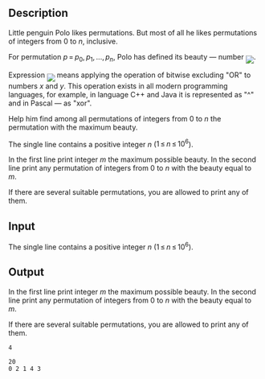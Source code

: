 ## Description

<div><p>Little penguin Polo likes permutations. But most of all he likes permutations of integers from <span class="tex-span">0</span> to <span class="tex-span"><i>n</i></span>, inclusive.</p><p>For permutation <span class="tex-span"><i>p</i> = <i>p</i><sub class="lower-index">0</sub>, <i>p</i><sub class="lower-index">1</sub>, ..., <i>p</i><sub class="lower-index"><i>n</i></sub></span>, Polo has defined its beauty — number <img align="middle" class="tex-formula" src="file://mv3tsmGj.png" style="max-width: 100.0%;max-height: 100.0%;">.</p><p>Expression <img align="middle" class="tex-formula" src="file://5IX3ILD6.png" style="max-width: 100.0%;max-height: 100.0%;"> means applying the operation of bitwise excluding "OR" to numbers <span class="tex-span"><i>x</i></span> and <span class="tex-span"><i>y</i></span>. This operation exists in all modern programming languages, for example, in language <span class="tex-font-style-it">C++</span> and <span class="tex-font-style-it">Java</span> it is represented as "<span class="tex-font-style-tt">^</span>" and in <span class="tex-font-style-it">Pascal</span> — as "<span class="tex-font-style-tt">xor</span>".</p><p>Help him find among all permutations of integers from <span class="tex-span">0</span> to <span class="tex-span"><i>n</i></span> the permutation with the maximum beauty.</p></div><div class="input-specification"><p>The single line contains a positive integer <span class="tex-span"><i>n</i></span> (<span class="tex-span">1 ≤ <i>n</i> ≤ 10<sup class="upper-index">6</sup></span>).</p></div><div class="output-specification"><p>In the first line print integer <span class="tex-span"><i>m</i></span> the maximum possible beauty. In the second line print any permutation of integers from <span class="tex-span">0</span> to <span class="tex-span"><i>n</i></span> with the beauty equal to <span class="tex-span"><i>m</i></span>.</p><p>If there are several suitable permutations, you are allowed to print any of them.</p></div>

## Input

<p>The single line contains a positive integer <span class="tex-span"><i>n</i></span> (<span class="tex-span">1 ≤ <i>n</i> ≤ 10<sup class="upper-index">6</sup></span>).</p>

## Output

<p>In the first line print integer <span class="tex-span"><i>m</i></span> the maximum possible beauty. In the second line print any permutation of integers from <span class="tex-span">0</span> to <span class="tex-span"><i>n</i></span> with the beauty equal to <span class="tex-span"><i>m</i></span>.</p><p>If there are several suitable permutations, you are allowed to print any of them.</p>





```input1
4

```




```output1
20
0 2 1 4 3

```


